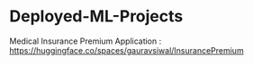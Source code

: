 # Deployed-ML-Projects

Medical Insurance Premium Application : https://huggingface.co/spaces/gauravsiwal/InsurancePremium
